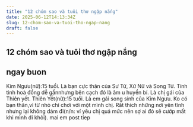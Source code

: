 ```yaml
---
title: "12 chóm sao và tuôi thơ ngập nắng"
date: 2025-06-12T14:13:34Z
slug: 12-chom-sao-va-tuoi-tho-ngap-nang
draft: false
---
```


## 12 chóm sao và tuôi thơ ngập nắng

## ngay buon

Kim Ngưu(nữ):15 tuổi.
Là bạn cực thân của Sư Tử, Xử Nữ và Song Tử.
Tính tình hoà đồng dễ gầnnhưng bên cạch đó là âm u huyền bí.
Là chị gái của Thiên yết.
Thiên Yết(nữ):15 tuổi.
Là em gái song sinh của Kim Ngưu.
Ko có bạn thân,vì từ nhỏ chỉ chơi với một mình chị.
Rất thích những nơi yên tĩnh nhưng lại không dám đi(n/n: ví yêu chị quá mức nên sợ ai đó sẽ cướp mất khi mình đi khỏi).
mai em post tiep
